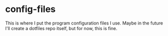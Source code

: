 # config-files

This is where I put the program configuration files I use. Maybe in the future I'll create a dotfiles repo itself, but for now, this is fine.
